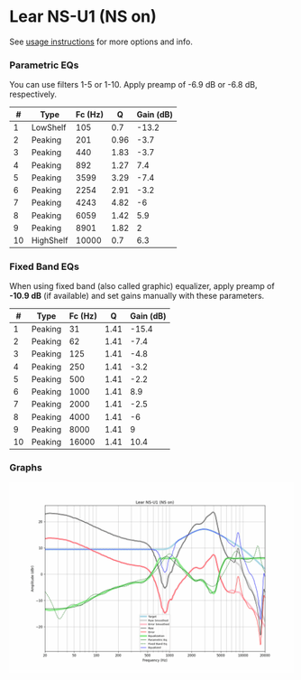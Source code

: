 # Lear NS-U1 (NS on)
See [usage instructions](https://github.com/jaakkopasanen/AutoEq#usage) for more options and info.

### Parametric EQs
You can use filters 1-5 or 1-10. Apply preamp of -6.9 dB or -6.8 dB, respectively.

|   # | Type      |   Fc (Hz) |    Q |   Gain (dB) |
|-----|-----------|-----------|------|-------------|
|   1 | LowShelf  |       105 | 0.7  |       -13.2 |
|   2 | Peaking   |       201 | 0.96 |        -3.7 |
|   3 | Peaking   |       440 | 1.83 |        -3.7 |
|   4 | Peaking   |       892 | 1.27 |         7.4 |
|   5 | Peaking   |      3599 | 3.29 |        -7.4 |
|   6 | Peaking   |      2254 | 2.91 |        -3.2 |
|   7 | Peaking   |      4243 | 4.82 |        -6   |
|   8 | Peaking   |      6059 | 1.42 |         5.9 |
|   9 | Peaking   |      8901 | 1.82 |         2   |
|  10 | HighShelf |     10000 | 0.7  |         6.3 |

### Fixed Band EQs
When using fixed band (also called graphic) equalizer, apply preamp of **-10.9 dB** (if available) and set gains manually with these parameters.

|   # | Type    |   Fc (Hz) |    Q |   Gain (dB) |
|-----|---------|-----------|------|-------------|
|   1 | Peaking |        31 | 1.41 |       -15.4 |
|   2 | Peaking |        62 | 1.41 |        -7.4 |
|   3 | Peaking |       125 | 1.41 |        -4.8 |
|   4 | Peaking |       250 | 1.41 |        -3.2 |
|   5 | Peaking |       500 | 1.41 |        -2.2 |
|   6 | Peaking |      1000 | 1.41 |         8.9 |
|   7 | Peaking |      2000 | 1.41 |        -2.5 |
|   8 | Peaking |      4000 | 1.41 |        -6   |
|   9 | Peaking |      8000 | 1.41 |         9   |
|  10 | Peaking |     16000 | 1.41 |        10.4 |

### Graphs
![](./Lear%20NS-U1%20(NS%20on).png)
